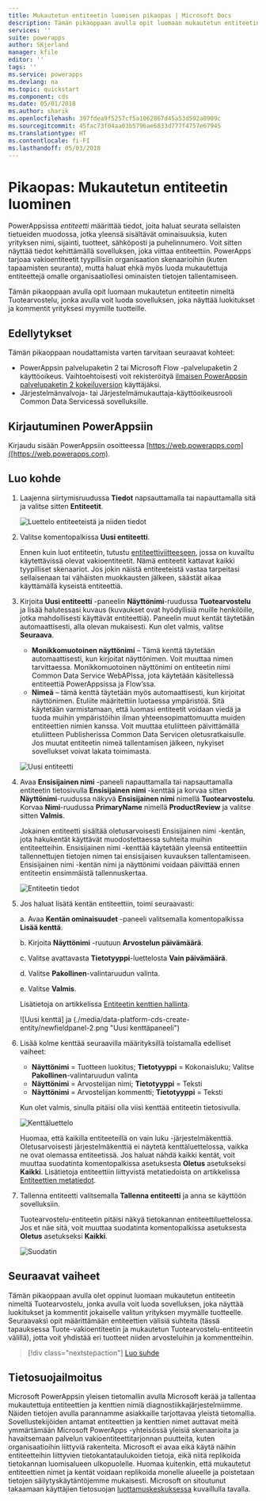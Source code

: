 ```yaml
---
title: Mukautetun entiteetin luomisen pikaopas | Microsoft Docs
description: Tämän pikaoppaan avulla opit luomaan mukautetun entiteetin PowerAppsissa.
services: ''
suite: powerapps
author: SKjerland
manager: kfile
editor: ''
tags: ''
ms.service: powerapps
ms.devlang: na
ms.topic: quickstart
ms.component: cds
ms.date: 05/01/2018
ms.author: sharik
ms.openlocfilehash: 397fdea9f5257cf5a1062867d45a53d592a0909c
ms.sourcegitcommit: 45fac73f04aa03b5796ae6833d777f4757e67945
ms.translationtype: HT
ms.contentlocale: fi-FI
ms.lasthandoff: 05/03/2018
---
```

# <a name="quickstart-create-a-custom-entity"></a>Pikaopas: Mukautetun entiteetin luominen
PowerAppsissa *entiteetti* määrittää tiedot, joita haluat seurata sellaisten tietueiden muodossa, jotka yleensä sisältävät ominaisuuksia, kuten yrityksen nimi, sijainti, tuotteet, sähköposti ja puhelinnumero. Voit sitten näyttää tiedot kehittämällä sovelluksen, joka viittaa entiteettiin. PowerApps tarjoaa vakioentiteetit tyypillisiin organisaation skenaarioihin (kuten tapaamisten seuranta), mutta haluat ehkä myös luoda mukautettuja entiteettejä omalle organisaatiollesi ominaisten tietojen tallentamiseen.

Tämän pikaoppaan avulla opit luomaan mukautetun entiteetin nimeltä Tuotearvostelu, jonka avulla voit luoda sovelluksen, joka näyttää luokitukset ja kommentit yrityksesi myymille tuotteille.

## <a name="prerequisites"></a>Edellytykset
Tämän pikaoppaan noudattamista varten tarvitaan seuraavat kohteet:
* PowerAppsin palvelupaketin 2 tai Microsoft Flow -palvelupaketin 2 käyttöoikeus. Vaihtoehtoisesti voit rekisteröityä [ilmaisen PowerAppsin palvelupaketin 2 kokeiluversion](https://web.powerapps.com/signup?redirect=marketing&email=) käyttäjäksi.
* Järjestelmänvalvoja- tai Järjestelmämukauttaja-käyttöoikeusrooli Common Data Servicessä sovelluksille.

## <a name="sign-in-to-powerapps"></a>Kirjautuminen PowerAppsiin
Kirjaudu sisään PowerAppsiin osoitteessa [https://web.powerapps.com]([https://web.powerapps.com).

## <a name="create-an-entity"></a>Luo kohde
1. Laajenna siirtymisruudussa **Tiedot** napsauttamalla tai napauttamalla sitä ja valitse sitten **Entiteetit**.

    ![Luettelo entiteeteistä ja niiden tiedot](./media/data-platform-cds-create-entity/entitylist.png "Entiteettiluettelo")

2. Valitse komentopalkissa **Uusi entiteetti**.

    Ennen kuin luot entiteetin, tutustu [entiteettiviitteeseen](../../developer/common-data-service/reference/about-entity-reference.md), jossa on kuvailtu käytettävissä olevat vakioentiteetit. Nämä entiteetit kattavat kaikki tyypilliset skenaariot. Jos jokin näistä entiteeteistä vastaa tarpeitasi sellaisenaan tai vähäisten muokkausten jälkeen, säästät aikaa käyttämällä kyseistä entiteettiä. 

3. Kirjoita **Uusi entiteetti** -paneelin **Näyttönimi**-ruudussa **Tuotearvostelu** ja lisää halutessasi kuvaus (kuvaukset ovat hyödyllisiä muille henkilöille, jotka mahdollisesti käyttävät entiteettiä). Paneelin muut kentät täytetään automaattisesti, alla olevan mukaisesti. Kun olet valmis, valitse **Seuraava**.

    * **Monikkomuotoinen näyttönimi** – Tämä kenttä täytetään automaattisesti, kun kirjoitat näyttönimen. Voit muuttaa nimen tarvittaessa. Monikkomuotoinen näyttönimi on entiteetin nimi Common Data Service WebAPIssa, jota käytetään käsitellessä entiteettiä PowerAppsissa ja Flow’ssa.
    * **Nimeä** – tämä kenttä täytetään myös automaattisesti, kun kirjoitat näyttönimen. Etuliite määritettiin luotaessa ympäristöä. Sitä käytetään varmistamaan, että luomasi entiteetit voidaan viedä ja tuoda muihin ympäristöihin ilman yhteensopimattomuutta muiden entiteettien nimien kanssa. Voit muuttaa etuliitteen päivittämällä etuliitteen Publisherissa Common Data Servicen oletusratkaisulle. Jos muutat entiteetin nimeä tallentamisen jälkeen, nykyiset sovellukset voivat lakata toimimasta.
     
    ![Uusi entiteetti](./media/data-platform-cds-create-entity/newentitypanel.png "Uusi entiteetti -paneeli")

4. Avaa **Ensisijainen nimi** -paneeli napauttamalla tai napsauttamalla entiteetin tietosivulla **Ensisijainen nimi** -kenttää ja korvaa sitten **Näyttönimi**-ruudussa näkyvä **Ensisijainen nimi** nimellä **Tuotearvostelu**. Korvaa **Nimi**-ruudussa **PrimaryName** nimellä **ProductReview** ja valitse sitten **Valmis**.
 
    Jokainen entiteetti sisältää oletusarvoisesti Ensisijainen nimi -kentän, jota hakukentät käyttävät muodostettaessa suhteita muihin entiteetteihin. Ensisijainen nimi -kenttää käytetään yleensä entiteettiin tallennettujen tietojen nimen tai ensisijaisen kuvauksen tallentamiseen. Ensisijainen nimi -kentän nimi ja näyttönimi voidaan päivittää ennen entiteetin ensimmäistä tallennuskertaa.

    ![Entiteetin tiedot](./media/data-platform-cds-create-entity/newentitydetails.png "Uuden entiteetin tiedot")

5. Jos haluat lisätä kentän entiteettiin, toimi seuraavasti:
 
    a. Avaa **Kentän ominaisuudet** -paneeli valitsemalla komentopalkissa **Lisää kenttä**.

    b. Kirjoita **Näyttönimi** -ruutuun **Arvostelun päivämäärä**.

    c. Valitse avattavasta **Tietotyyppi**-luettelosta **Vain päivämäärä**.

    d. Valitse **Pakollinen**-valintaruudun valinta.
    
    e. Valitse **Valmis**.
     
    Lisätietoja on artikkelissa [Entiteetin kenttien hallinta](data-platform-manage-fields.md).

    ![Uusi kenttä] ja (./media/data-platform-cds-create-entity/newfieldpanel-2.png "Uusi kenttäpaneeli")

6. Lisää kolme kenttää seuraavilla määrityksillä toistamalla edelliset vaiheet:
    * **Näyttönimi** = Tuotteen luokitus; **Tietotyyppi** = Kokonaisluku; Valitse **Pakollinen**-valintaruudun valinta
    * **Näyttönimi** = Arvostelijan nimi; **Tietotyyppi** = Teksti
    * **Näyttönimi** = Arvostelijan kommentti; **Tietotyyppi** = Teksti

    Kun olet valmis, sinulla pitäisi olla viisi kenttää entiteetin tietosivulla.

    ![Kenttäluettelo](./media/data-platform-cds-create-entity/addedfields.png "Luettelo kentistä")

    Huomaa, että kaikilla entiteeteillä on vain luku -järjestelmäkenttiä. Oletusarvoisesti järjestelmäkenttiä ei näytetä kenttäluettelossa, vaikka ne ovat olemassa entiteetissä. Jos haluat nähdä kaikki kentät, voit muuttaa suodatinta komentopalkissa asetuksesta **Oletus** asetukseksi **Kaikki**. Lisätietoja entiteettiin liittyvistä metatiedoista on artikkelissa [Entiteettien metatiedot](../../developer/common-data-service/entity-metadata.md).

7. Tallenna entiteetti valitsemalla **Tallenna entiteetti** ja anna se käyttöön sovelluksiin.

    Tuotearvostelu-entiteetin pitäisi näkyä tietokannan entiteettiluettelossa. Jos et näe sitä, voit muuttaa suodatinta komentopalkissa asetuksesta **Oletus** asetukseksi **Kaikki**.

    ![Suodatin](./media/data-platform-cds-create-entity/filter.png "Suodattimen valinta")

## <a name="next-steps"></a>Seuraavat vaiheet
Tämän pikaoppaan avulla olet oppinut luomaan mukautetun entiteetin nimeltä Tuotearvostelu, jonka avulla voit luoda sovelluksen, joka näyttää luokitukset ja kommentit jokaiselle valitun yrityksen myymälle tuotteelle. Seuraavaksi opit määrittämään entiteettien välisiä suhteita (tässä tapauksessa Tuote-vakioentiteetin ja mukautetun Tuotearvostelu-entiteetin välillä), jotta voit yhdistää eri tuotteet niiden arvosteluihin ja kommentteihin.

> [!div class="nextstepaction"]
> [Luo suhde](data-platform-entity-lookup.md)

## <a name="privacy-notice"></a>Tietosuojailmoitus
Microsoft PowerAppsin yleisen tietomallin avulla Microsoft kerää ja tallentaa mukautettuja entiteettien ja kenttien nimiä diagnostiikkajärjestelmiimme. Näiden tietojen avulla parannamme asiakkaille tarjottavaa yleistä tietomallia. Sovellustekijöiden antamat entiteettien ja kenttien nimet auttavat meitä ymmärtämään Microsoft PowerApps -yhteisössä yleisiä skenaarioita ja havaitsemaan palvelun vakioentiteettitarjonnan puutteita, kuten organisaatioihin liittyviä rakenteita. Microsoft ei avaa eikä käytä näihin entiteetteihin liittyvien tietokantataulukoiden tietoja, eikä niitä replikoida tietokannan luomisalueen ulkopuolelle. Huomaa kuitenkin, että mukautetut entiteettien nimet ja kentät voidaan replikoida monelle alueelle ja poistetaan tietojen säilytyskäytäntöjemme mukaisesti. Microsoft on sitoutunut takaamaan käyttäjien tietosuojan [luottamuskeskuksessa](https://www.microsoft.com/trustcenter/Privacy/default.aspx) kuvaillulla tavalla.
